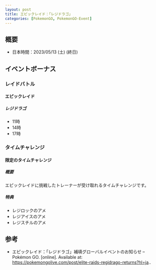 ```yaml
---
layout: post
title: エピックレイド：「レジドラゴ」
categories: [PokemonGO, PokemonGO-Event]
---
```


## 概要

- 日本時間：2023/05/13 (土) (終日)

## イベントボーナス

### レイドバトル

#### エピックレイド

##### レジドラゴ

- 11時
- 14時
- 17時

### タイムチャレンジ

#### 限定のタイムチャレンジ

##### 概要

エピックレイドに挑戦したトレーナーが受け取れるタイムチャレンジです。

##### 特典

- レジロックのアメ
- レジアイスのアメ
- レジスチルのアメ

## 参考

- エピックレイド：「レジドラゴ」補填グローバルイベントのお知らせ – Pokémon GO. [online]. Available at: https://pokemongolive.com/post/elite-raids-regidrago-returns?hl=ja..
